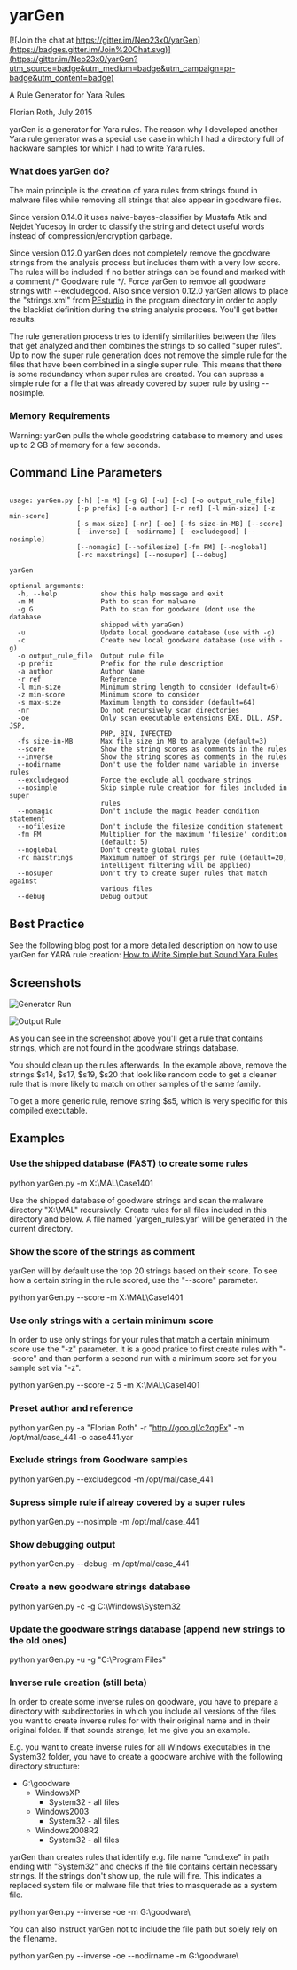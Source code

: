 # yarGen

[![Join the chat at https://gitter.im/Neo23x0/yarGen](https://badges.gitter.im/Join%20Chat.svg)](https://gitter.im/Neo23x0/yarGen?utm_source=badge&utm_medium=badge&utm_campaign=pr-badge&utm_content=badge)

A Rule Generator for Yara Rules

Florian Roth, July 2015

yarGen is a generator for Yara rules. The reason why I developed another Yara
rule generator was a special use case in which I had a directory full of 
hackware samples for which I had to write Yara rules. 

### What does yarGen do?

The main principle is the creation of yara rules from strings found in malware
files while removing all strings that also appear in goodware files. 

Since version 0.14.0 it uses naive-bayes-classifier by Mustafa Atik and Nejdet
Yucesoy in order to classify the string and detect useful words instead of 
compression/encryption garbage.

Since version 0.12.0 yarGen does not completely remove the goodware strings from
the analysis process but includes them with a very low score. The rules will be
included if no better strings can be found and marked with a comment /* Goodware
rule */. Force yarGen to remvoe all goodware strings with --excludegood. Also
since version 0.12.0 yarGen allows to place the "strings.xml" from
[PEstudio](https://winitor.com/) in the program directory in order to apply the
blacklist definition during the string analysis process. You'll get better
results.

The rule generation process tries to identify similarities between the files 
that get analyzed and then combines the strings to so called "super rules". 
Up to now the super rule generation does not remove the simple rule for the
files that have been combined in a single super rule. This means that there
is some redundancy when super rules are created. You can supress a simple rule
for a file that was already covered by super rule by using --nosimple. 

### Memory Requirements

Warning: yarGen pulls the whole goodstring database to memory and uses up to 
2 GB of memory for a few seconds. 

## Command Line Parameters

```

usage: yarGen.py [-h] [-m M] [-g G] [-u] [-c] [-o output_rule_file]
                 [-p prefix] [-a author] [-r ref] [-l min-size] [-z min-score]
                 [-s max-size] [-nr] [-oe] [-fs size-in-MB] [--score]
                 [--inverse] [--nodirname] [--excludegood] [--nosimple]
                 [--nomagic] [--nofilesize] [-fm FM] [--noglobal]
                 [-rc maxstrings] [--nosuper] [--debug]

yarGen

optional arguments:
  -h, --help           show this help message and exit
  -m M                 Path to scan for malware
  -g G                 Path to scan for goodware (dont use the database
                       shipped with yaraGen)
  -u                   Update local goodware database (use with -g)
  -c                   Create new local goodware database (use with -g)
  -o output_rule_file  Output rule file
  -p prefix            Prefix for the rule description
  -a author            Author Name
  -r ref               Reference
  -l min-size          Minimum string length to consider (default=6)
  -z min-score         Minimum score to consider
  -s max-size          Maximum length to consider (default=64)
  -nr                  Do not recursively scan directories
  -oe                  Only scan executable extensions EXE, DLL, ASP, JSP,
                       PHP, BIN, INFECTED
  -fs size-in-MB       Max file size in MB to analyze (default=3)
  --score              Show the string scores as comments in the rules
  --inverse            Show the string scores as comments in the rules
  --nodirname          Don't use the folder name variable in inverse rules
  --excludegood        Force the exclude all goodware strings
  --nosimple           Skip simple rule creation for files included in super
                       rules
  --nomagic            Don't include the magic header condition statement
  --nofilesize         Don't include the filesize condition statement
  -fm FM               Multiplier for the maximum 'filesize' condition
                       (default: 5)
  --noglobal           Don't create global rules
  -rc maxstrings       Maximum number of strings per rule (default=20,
                       intelligent filtering will be applied)
  --nosuper            Don't try to create super rules that match against
                       various files
  --debug              Debug output
```

## Best Practice

See the following blog post for a more detailed description on how to use yarGen for YARA rule creation: [How to Write Simple but Sound Yara Rules](https://www.bsk-consulting.de/2015/02/16/write-simple-sound-yara-rules/)
  
## Screenshots

![Generator Run](./screens/yargen-running.png)

![Output Rule](./screens/output-rule-0.11.png)

As you can see in the screenshot above you'll get a rule that contains strings, which are not found in the goodware strings database. 

You should clean up the rules afterwards. In the example above, remove the strings $s14, $s17, $s19, $s20 that look like random code to get a cleaner rule that is more likely to match on other samples of the same family. 

To get a more generic rule, remove string $s5, which is very specific for this compiled executable. 
 
## Examples

### Use the shipped database (FAST) to create some rules

python yarGen.py -m X:\MAL\Case1401

Use the shipped database of goodware strings and scan the malware directory 
"X:\MAL" recursively. Create rules for all files included in this directory and 
below. A file named 'yargen_rules.yar' will be generated in the current 
directory. 

### Show the score of the strings as comment

yarGen will by default use the top 20 strings based on their score. To see how a
certain string in the rule scored, use the "--score" parameter.

python yarGen.py --score -m X:\MAL\Case1401

### Use only strings with a certain minimum score

In order to use only strings for your rules that match a certain minimum score use the "-z" parameter. It is a good pratice to first create rules with "--score" and than perform a second run with a minimum score set for you sample set via "-z".  

python yarGen.py --score -z 5 -m X:\MAL\Case1401

### Preset author and reference

python yarGen.py -a "Florian Roth" -r "http://goo.gl/c2qgFx" -m /opt/mal/case_441 -o case441.yar

### Exclude strings from Goodware samples

python yarGen.py --excludegood -m /opt/mal/case_441

### Supress simple rule if alreay covered by a super rules

python yarGen.py --nosimple -m /opt/mal/case_441

### Show debugging output

python yarGen.py --debug -m /opt/mal/case_441

### Create a new goodware strings database

python yarGen.py -c -g C:\Windows\System32

### Update the goodware strings database (append new strings to the old ones)

python yarGen.py -u -g "C:\Program Files"

### Inverse rule creation (still beta)

In order to create some inverse rules on goodware, you have to prepare a directory with subdirectories in which you include all versions of the files you want to create inverse rules for with their original name and in their original folder. If that sounds strange, let me give you an example. 

E.g. you want to create inverse rules for all Windows executables in the System32 folder, you have to create a goodware archive with the following directory structure:

- G:\goodware
  - WindowsXP
    - System32 - all files
  - Windows2003
    - System32 - all files
  - Windows2008R2
    - System32 - all files

yarGen than creates rules that identify e.g. file name "cmd.exe" in path ending with "System32" and checks if the file contains certain necessary strings. If the strings don't show up, the rule will fire. This indicates a replaced system file or malware file that tries to masquerade as a system file. 

python yarGen.py --inverse -oe -m G:\goodware\

You can also instruct yarGen not to include the file path but solely rely on the filename. 

python yarGen.py --inverse -oe --nodirname -m G:\goodware\
